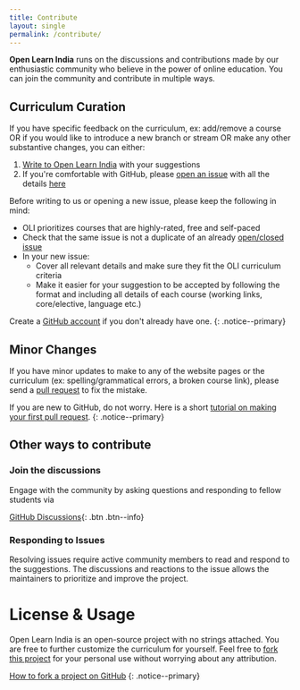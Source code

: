 ```yaml
---
title: Contribute
layout: single
permalink: /contribute/
---
```

**Open Learn India** runs on the discussions and contributions made by our enthusiastic community who believe in the power of online education. You can join the community and contribute in multiple ways.

## Curriculum Curation
If you have specific feedback on the curriculum, ex: add/remove a course
OR if you would like to introduce a new branch or stream 
OR make any other substantive changes, you can either:

1. [Write to Open Learn India](mailto:contact@openlearnindia.org) with your suggestions
2. If you're comfortable with GitHub, please [open an issue](https://help.github.com/articles/creating-an-issue/) with all the details [here](https://github.com/openlearnindia/openlearnindia.github.io/issues/new/choose)

Before writing to us or opening a new issue, please keep the following in mind:
- OLI prioritizes courses that are highly-rated, free and self-paced
- Check that the same issue is not a duplicate of an already [open/closed issue](https://github.com/openlearnindia/openlearnindia.github.io/issues)
- In your new issue:
    * Cover all relevant details and make sure they fit the OLI curriculum criteria
    * Make it easier for your suggestion to be accepted by following the format and including all details of each course (working links, core/elective, language etc.)

Create a [GitHub account](https://github.com/join) if you don't already have one.
{: .notice--primary}

## Minor Changes
If you have minor updates to make to any of the website pages or the curriculum (ex: spelling/grammatical errors, a broken course link), please send a [pull request](https://docs.github.com/en/free-pro-team@latest/github/collaborating-with-issues-and-pull-requests) to fix the mistake. 

If you are new to GitHub, do not worry. Here is a short [tutorial on making your first pull request](https://www.freecodecamp.org/news/how-to-make-your-first-pull-request-on-github-3/).
{: .notice--primary}

## Other ways to contribute
### Join the discussions
Engage with the community by asking questions and responding to fellow students via

[GitHub Discussions](https://github.com/openlearnindia/openlearnindia.github.io/discussions){: .btn .btn--info}

### Responding to Issues
Resolving issues require active community members to read and respond to the suggestions. The discussions and reactions to the issue allows the maintainers to prioritize and improve the project.

# License & Usage
Open Learn India is an open-source project with no strings attached. You are free to further customize the curriculum for yourself. Feel free to [fork this project](https://github.com/openlearnindia/openlearnindia.github.io) for your personal use without worrying about any attribution.

[How to fork a project on GitHub](https://help.github.com/articles/fork-a-repo/)
{: .notice--primary}